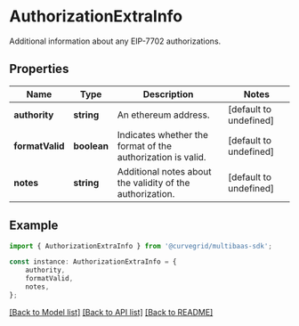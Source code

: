 # AuthorizationExtraInfo

Additional information about any EIP-7702 authorizations.

## Properties

Name | Type | Description | Notes
------------ | ------------- | ------------- | -------------
**authority** | **string** | An ethereum address. | [default to undefined]
**formatValid** | **boolean** | Indicates whether the format of the authorization is valid. | [default to undefined]
**notes** | **string** | Additional notes about the validity of the authorization. | [default to undefined]

## Example

```typescript
import { AuthorizationExtraInfo } from '@curvegrid/multibaas-sdk';

const instance: AuthorizationExtraInfo = {
    authority,
    formatValid,
    notes,
};
```

[[Back to Model list]](../README.md#documentation-for-models) [[Back to API list]](../README.md#documentation-for-api-endpoints) [[Back to README]](../README.md)
